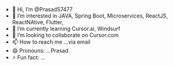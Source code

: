 - 👋 Hi, I’m @PrasadS7477
- 👀 I’m interested in JAVA, Spring Boot, Microservices, ReactJS, ReactNAtive, Flutter, 
- 🌱 I’m currently learning Cursor.ai, Windsurf
- 💞️ I’m looking to collaborate on Cursor.com
- 📫 How to reach me ...via email 
- 😄 Pronouns: ...Prasad 
- ⚡ Fun fact: ...

<!---
PrasadS7477/PrasadS7477 is a ✨ special ✨ repository because its `README.md` (this file) appears on your GitHub profile.
You can click the Preview link to take a look at your changes.
--->
